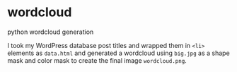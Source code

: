 # wordcloud
python wordcloud generation

I took my WordPress database post titles and wrapped them in `<li>` elements as `data.html` and generated a wordcloud using `big.jpg` as a shape mask and color mask to create the final image `wordcloud.png`.
